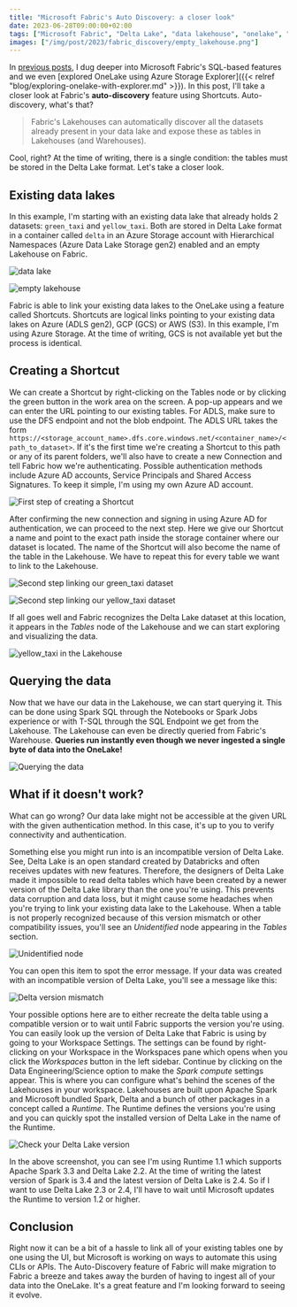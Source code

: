 ```yaml
---
title: "Microsoft Fabric's Auto Discovery: a closer look"
date: 2023-06-28T09:00:00+02:00
tags: ["Microsoft Fabric", "Delta Lake", "data lakehouse", "onelake", "Fabric Shortcuts", "Microsoft Azure", "data lake", "data warehouse", "data engineering", "spark", "ADLS"]
images: ["/img/post/2023/fabric_discovery/empty_lakehouse.png"]
---
```


In [previous posts](/tags/fabric/), I dug deeper into Microsoft Fabric's SQL-based features and we even [explored OneLake using Azure Storage Explorer]({{< relref "blog/exploring-onelake-with-explorer.md" >}}). In this post, I'll take a closer look at Fabric's **auto-discovery** feature using Shortcuts. Auto-discovery, what's that?

> Fabric's Lakehouses can automatically discover all the datasets already present in your data lake and expose these as tables in Lakehouses (and Warehouses).

Cool, right? At the time of writing, there is a single condition: the tables must be stored in the Delta Lake format. Let's take a closer look.

<!--more-->

## Existing data lakes

In this example, I'm starting with an existing data lake that already holds 2 datasets: `green_taxi` and `yellow_taxi`. Both are stored in Delta Lake format in a container called `delta` in an Azure Storage account with Hierarchical Namespaces (Azure Data Lake Storage gen2) enabled and an empty Lakehouse on Fabric.

![data lake](/img/post/2023/fabric_discovery/data_lake.png "existing data lake")

![empty lakehouse](/img/post/2023/fabric_discovery/empty_lakehouse.png "empty Lakehouse")

Fabric is able to link your existing data lakes to the OneLake using a feature called Shortcuts. Shortcuts are logical links pointing to your existing data lakes on Azure (ADLS gen2), GCP (GCS) or AWS (S3). In this example, I'm using Azure Storage. At the time of writing, GCS is not available yet but the process is identical.

## Creating a Shortcut

We can create a Shortcut by right-clicking on the Tables node or by clicking the green button in the work area on the screen. A pop-up appears and we can enter the URL pointing to our existing tables. For ADLS, make sure to use the DFS endpoint and not the blob endpoint. The ADLS URL takes the form `https://<storage_account_name>.dfs.core.windows.net/<container_name>/<path_to_dataset>`. If it's the first time we're creating a Shortcut to this path or any of its parent folders, we'll also have to create a new Connection and tell Fabric how we're authenticating. Possible authentication methods include Azure AD accounts, Service Principals and Shared Access Signatures. To keep it simple, I'm using my own Azure AD account.

![First step of creating a Shortcut](/img/post/2023/fabric_discovery/shortcut_first_step.png "First step of creating a Shortcut")

After confirming the new connection and signing in using Azure AD for authentication, we can proceed to the next step. Here we give our Shortcut a name and point to the exact path inside the storage container where our dataset is located. The name of the Shortcut will also become the name of the table in the Lakehouse. We have to repeat this for every table we want to link to the Lakehouse.

![Second step linking our green_taxi dataset](/img/post/2023/fabric_discovery/shortcut_green_taxi.png "Second step linking our green_taxi dataset")

![Second step linking our yellow_taxi dataset](/img/post/2023/fabric_discovery/shortcut_yellow_taxi.png "Second step linking our yellow_taxi dataset")

If all goes well and Fabric recognizes the Delta Lake dataset at this location, it appears in the *Tables* node of the Lakehouse and we can start exploring and visualizing the data.

![yellow_taxi in the Lakehouse](/img/post/2023/fabric_discovery/delta_load_succeeded.png "yellow_taxi in the Lakehouse")

## Querying the data

Now that we have our data in the Lakehouse, we can start querying it. This can be done using Spark SQL through the Notebooks or Spark Jobs experience or with T-SQL through the SQL Endpoint we get from the Lakehouse. The Lakehouse can even be directly queried from Fabric's Warehouse. **Queries run instantly even though we never ingested a single byte of data into the OneLake!**

![Querying the data](/img/post/2023/fabric_discovery/sql_endpoint.png "Querying the data")

## What if it doesn't work?

What can go wrong? Our data lake might not be accessible at the given URL with the given authentication method. In this case, it's up to you to verify connectivity and authentication.

Something else you might run into is an incompatible version of Delta Lake. See, Delta Lake is an open standard created by Databricks and often receives updates with new features. Therefore, the designers of Delta Lake made it impossible to read delta tables which have been created by a newer version of the Delta Lake library than the one you're using. This prevents data corruption and data loss, but it might cause some headaches when you're trying to link your existing data lake to the Lakehouse. When a table is not properly recognized because of this version mismatch or other compatibility issues, you'll see an *Unidentified* node appearing in the *Tables* section.

![Unidentified node](/img/post/2023/fabric_discovery/unidentified.png "Unidentified node")

You can open this item to spot the error message. If your data was created with an incompatible version of Delta Lake, you'll see a message like this:

![Delta version mismatch](/img/post/2023/fabric_discovery/delta_version_error.png "Delta version mismatch")

Your possible options here are to either recreate the delta table using a compatible version or to wait until Fabric supports the version you're using. You can easily look up the version of Delta Lake that Fabric is using by going to your Workspace Settings. The settings can be found by right-clicking on your Workspace in the Workspaces pane which opens when you click the *Workspaces* button in the left sidebar. Continue by clicking on the Data Engineering/Science option to make the *Spark compute* settings appear. This is where you can configure what's behind the scenes of the Lakehouses in your workspace. Lakehouses are built upon Apache Spark and Microsoft bundled Spark, Delta and a bunch of other packages in a concept called a *Runtime*. The Runtime defines the versions you're using and you can quickly spot the installed version of Delta Lake in the name of the Runtime.

![Check your Delta Lake version](/img/post/2023/fabric_discovery/check_delta_version.png "Check your Delta Lake version")

In the above screenshot, you can see I'm using Runtime 1.1 which supports Apache Spark 3.3 and Delta Lake 2.2. At the time of writing the latest version of Spark is 3.4 and the latest version of Delta Lake is 2.4. So if I want to use Delta Lake 2.3 or 2.4, I'll have to wait until Microsoft updates the Runtime to version 1.2 or higher.

## Conclusion

Right now it can be a bit of a hassle to link all of your existing tables one by one using the UI, but Microsoft is working on ways to automate this using CLIs or APIs. The Auto-Discovery feature of Fabric will make migration to Fabric a breeze and takes away the burden of having to ingest all of your data into the OneLake. It's a great feature and I'm looking forward to seeing it evolve.
